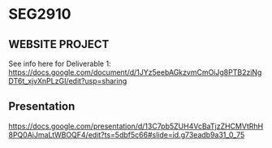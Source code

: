 # SEG2910

## WEBSITE PROJECT

See info here for Deliverable 1:
https://docs.google.com/document/d/1JYz5eebAGkzvmCmOiJg8PTB2ziNgDT6t_xjvXnPLzGI/edit?usp=sharing

## Presentation 

https://docs.google.com/presentation/d/13C7pb5ZUH4VcBaTjzZHCMVtRhH8PQ0AiJmaLtWBOQF4/edit?ts=5dbf5c66#slide=id.g73eadb9a31_0_75
